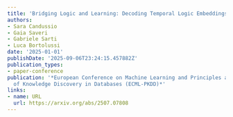 ```yaml
---
title: 'Bridging Logic and Learning: Decoding Temporal Logic Embeddings via Transformers'
authors:
- Sara Candussio
- Gaia Saveri
- Gabriele Sarti
- Luca Bortolussi
date: '2025-01-01'
publishDate: '2025-09-06T23:24:15.457882Z'
publication_types:
- paper-conference
publication: '*European Conference on Machine Learning and Principles and Practice
  of Knowledge Discovery in Databases (ECML-PKDD)*'
links:
- name: URL
  url: https://arxiv.org/abs/2507.07808
---
```

